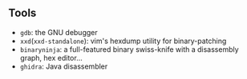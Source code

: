 ## Tools
- `gdb`: the GNU debugger
- `xxd`(`xxd-standalone`): vim's hexdump utility for binary-patching
- `binaryninja`: a full-featured binary swiss-knife with a disassembly graph, hex editor...
- `ghidra`: Java disassembler
